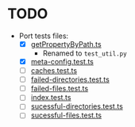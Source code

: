 # TODO

- Port tests files:
  - [x] [getPropertyByPath.ts](https://github.com/cosmiconfig/cosmiconfig/blob/cosmiconfig-v8.3.6/test/getPropertyByPath.test.ts)
    - Renamed to `test_util.py`
  - [x] [meta-config.test.ts](https://github.com/cosmiconfig/cosmiconfig/blob/cosmiconfig-v8.3.6/test/meta-config.test.ts)
  - [ ] [caches.test.ts](https://github.com/cosmiconfig/cosmiconfig/blob/cosmiconfig-v8.3.6/test/caches.test.ts)
  - [ ] [failed-directories.test.ts](https://github.com/cosmiconfig/cosmiconfig/blob/cosmiconfig-v8.3.6/test/failed-directories.test.ts)
  - [ ] [failed-files.test.ts](https://github.com/cosmiconfig/cosmiconfig/blob/cosmiconfig-v8.3.6/test/failed-files.test.ts)
  - [ ] [index.test.ts](https://github.com/cosmiconfig/cosmiconfig/blob/cosmiconfig-v8.3.6/test/index.test.ts)
  - [ ] [sucessful-directories.test.ts](https://github.com/cosmiconfig/cosmiconfig/blob/cosmiconfig-v8.3.6/test/successful-directories.test.ts)
  - [ ] [sucessful-files.test.ts](https://github.com/cosmiconfig/cosmiconfig/blob/cosmiconfig-v8.3.6/test/successful-files.test.ts)
